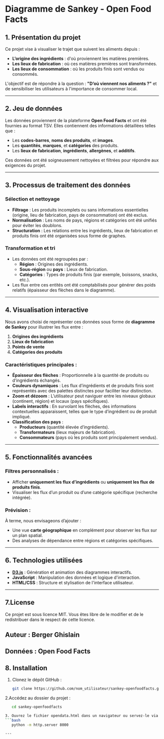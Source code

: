 # Diagramme de Sankey - Open Food Facts

## 1. Présentation du projet
Ce projet vise à visualiser le trajet que suivent les aliments depuis :
- **L’origine des ingrédients** : d'où proviennent les matières premières.
- **Les lieux de fabrication** : où ces matières premières sont transformées.
- **Les lieux de consommation** : où les produits finis sont vendus ou consommés.

L'objectif est de répondre à la question : **"D’où viennent nos aliments ?"** et de sensibiliser les utilisateurs à l'importance de consommer local.

---

## 2. Jeu de données
Les données proviennent de la plateforme **Open Food Facts** et ont été fournies au format TSV. Elles contiennent des informations détaillées telles que :  
- Les **codes-barres**, **noms des produits**, et **images**.  
- Les **quantités**, **marques**, et **catégories** des produits.  
- Les **lieux de fabrication**, **ingrédients**, **allergènes**, et **additifs**.

Ces données ont été soigneusement nettoyées et filtrées pour répondre aux exigences du projet.

---

## 3. Processus de traitement des données

### Sélection et nettoyage
- **Filtrage** : Les produits incomplets ou sans informations essentielles (origine, lieu de fabrication, pays de consommation) ont été exclus.  
- **Normalisation** : Les noms de pays, régions et catégories ont été unifiés pour éviter les doublons.  
- **Structuration** : Les relations entre les ingrédients, lieux de fabrication et produits finis ont été organisées sous forme de graphes.

### Transformation et tri
- Les données ont été regroupées par :
  - **Région** : Origines des ingrédients.  
  - **Sous-région** ou **pays** : Lieux de fabrication.  
  - **Catégories** : Types de produits finis (par exemple, boissons, snacks, etc.).  
- Les flux entre ces entités ont été comptabilisés pour générer des poids relatifs (épaisseur des flèches dans le diagramme).

---

## 4. Visualisation interactive
Nous avons choisi de représenter ces données sous forme de **diagramme de Sankey** pour illustrer les flux entre :
1. **Origines des ingrédients**  
2. **Lieux de fabrication**  
3. **Points de vente**  
4. **Catégories des produits**

### Caractéristiques principales :
- **Épaisseur des flèches** : Proportionnelle à la quantité de produits ou d’ingrédients échangés.
- **Couleurs dynamiques** : Les flux d’ingrédients et de produits finis sont représentés avec des palettes distinctes pour faciliter leur distinction.  
- **Zoom et dézoom** : L’utilisateur peut naviguer entre les niveaux globaux (continent, région) et locaux (pays spécifiques).  
- **Labels interactifs** : En survolant les flèches, des informations contextuelles apparaissent, telles que le type d’ingrédient ou de produit impliqué.  
- **Classification des pays** :  
  - **Producteurs** (quantité élevée d’ingrédients).  
  - **Transformateurs** (lieux majeurs de fabrication).  
  - **Consommateurs** (pays où les produits sont principalement vendus).

---

## 5. Fonctionnalités avancées
### Filtres personnalisés :
- Afficher **uniquement les flux d’ingrédients** ou **uniquement les flux de produits finis**.  
- Visualiser les flux d’un produit ou d’une catégorie spécifique (recherche intégrée).  

### Prévision :
À terme, nous envisageons d’ajouter :
- Une vue **carte géographique** en complément pour observer les flux sur un plan spatial.  
- Des analyses de dépendance entre régions et catégories spécifiques.  

---

## 6. Technologies utilisées
- **[D3.js](https://d3js.org)** : Génération et animation des diagrammes interactifs.  
- **JavaScript** : Manipulation des données et logique d'interaction.  
- **HTML/CSS** : Structure et stylisation de l'interface utilisateur.

---

## 7.License

 Ce projet est sous licence MIT. Vous êtes libre de le modifier et de le redistribuer dans le respect de cette licence.
 
## Auteur : Berger Ghislain

## Données : Open Food Facts 

## 8. Installation
1. Clonez le dépôt GitHub :
   ```bash
   git clone https://github.com/nom_utilisateur/sankey-openfoodfacts.git
   
2.Accédez au dossier du projet :
```bash
   cd sankey-openfoodfacts

3. Ouvrez le fichier opendata.html dans un navigateur ou servez-le via un serveur local :
```bash
   python -m http.server 8000

---


